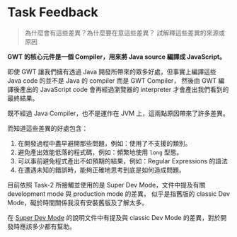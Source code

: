 Task Feedback
=============

> 為什麼會有這些差異？為什麼要在意這些差異？
> 試解釋這些差異的來源或原因

**GWT 的核心元件是一個 Compiler，用來將 Java source 編譯成 JavaScript。**

即使 GWT 讓我們擁有透過 Java 開發所帶來的眾多好處，但事實上編譯這些 Java code 的並不是 Java 的 compiler 而是 GWT Compiler，
然後由 GWT 編譯後產出的 JavaScript code 會再經過瀏覽器的 interpreter 才會產出我們看到的最終結果。

既不經過 Java Compiler，也不是運作在 JVM 上，這兩點原因帶來了許多差異。

而知道這些差異的好處包含：

1. 在開發過程中盡早避開那些問題，例如：使用了不支援的類別。
1. 避免產出效能低落的程式碼，例如：頻繁地使用 `long` 型態。
1. 可以事前避免程式產出不如預期的結果，例如：Regular Expressions 的語法
1. 在遭遇未知的錯誤時，能夠正確地思考到底是如何造成問題。


目前依照 Task-2 所接觸並使用的是 Super Dev Mode，文件中提及有關 development mode 與 production mode 的差異，
似乎是指舊版的 classic Dev Mode，礙於時間關係我沒有安裝舊版及了解太多。

在 [Super Dev Mode][superDev] 的說明文件中有提及與 classic Dev Mode 的差異，對於開發時應該多少都有幫助。


[superDev]: http://www.gwtproject.org/articles/superdevmode.html
